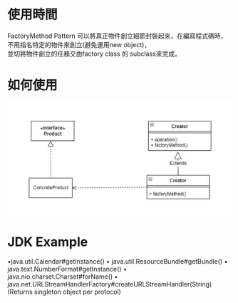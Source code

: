# 使用時間  
FactoryMethod Pattern 可以將真正物件創立細節封裝起來，在編寫程式碼時，不用指名特定的物件來創立(避免運用new object)，  
並切將物件創立的任務交由factory class 的 subclass來完成。
# 如何使用
![FactoryMethodPattern](FactoryMethodPattern.jpg)  

# JDK Example
•java.util.Calendar#getInstance()
• java.util.ResourceBundle#getBundle()
• java.text.NumberFormat#getInstance()
• java.nio.charset.Charset#forName()
• java.net.URLStreamHandlerFactory#createURLStreamHandler(String) (Returns singleton object per
protocol)

